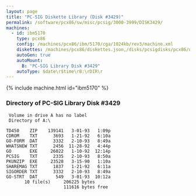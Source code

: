 ```yaml
---
layout: page
title: "PC-SIG Diskette Library (Disk #3429)"
permalink: /software/pcx86/sw/misc/pcsig/3000-3999/DISK3429/
machines:
  - id: ibm5170
    type: pcx86
    config: /machines/pcx86/ibm/5170/cga/1024kb/rev3/machine.xml
    diskettes: /machines/pcx86/diskettes.json,/disks/pcsigdisks/pcx86/diskettes.json
    autoGen: true
    autoMount:
      B: "PC-SIG Library Disk #3429"
    autoType: $date\r$time\rB:\rDIR\r
---
```


{% include machine.html id="ibm5170" %}

### Directory of PC-SIG Library Disk #3429

     Volume in drive A has no label
     Directory of A:\

    TD450    ZIP    139141   3-01-93   1:09p
    CDROM    TXT      3693   1-21-92   6:10a
    GO-FORM  DAT      3332   2-10-93   8:49a
    WHATSNEW TXT      2456  11-28-92   4:44p
    GO       EXE     26022   1-10-92  12:14p
    PCSIG    TXT      2335   2-10-93   8:50a
    PKUNZIP  EXE     23528   3-15-90   1:10a
    SHAREMAG TXT      1837   1-21-92   6:11a
    SIGORDER TXT      3332   2-10-93   8:49a
    GO-STRT  DAT       549   3-01-93  10:12a
           10 file(s)     206225 bytes
                          111616 bytes free
